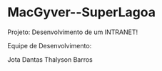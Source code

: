 # MacGyver--SuperLagoa

Projeto: Desenvolvimento de um INTRANET!

Equipe de Desenvolvimento:

Jota Dantas
Thalyson Barros
